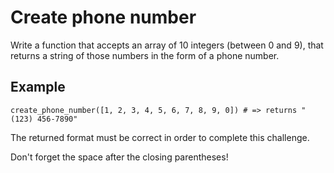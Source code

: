 # Create phone number

Write a function that accepts an array of 10 integers (between 0 and 9), that returns a string of those numbers in the form of a phone number.


## Example
```
create_phone_number([1, 2, 3, 4, 5, 6, 7, 8, 9, 0]) # => returns "(123) 456-7890"
```

The returned format must be correct in order to complete this challenge.

Don't forget the space after the closing parentheses!
